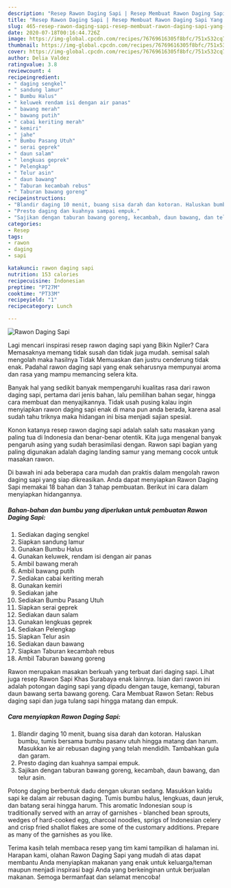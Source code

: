 ```yaml
---
description: "Resep Rawon Daging Sapi | Resep Membuat Rawon Daging Sapi Yang Bikin Ngiler"
title: "Resep Rawon Daging Sapi | Resep Membuat Rawon Daging Sapi Yang Bikin Ngiler"
slug: 465-resep-rawon-daging-sapi-resep-membuat-rawon-daging-sapi-yang-bikin-ngiler
date: 2020-07-18T00:16:44.726Z
image: https://img-global.cpcdn.com/recipes/76769616305f8bfc/751x532cq70/rawon-daging-sapi-foto-resep-utama.jpg
thumbnail: https://img-global.cpcdn.com/recipes/76769616305f8bfc/751x532cq70/rawon-daging-sapi-foto-resep-utama.jpg
cover: https://img-global.cpcdn.com/recipes/76769616305f8bfc/751x532cq70/rawon-daging-sapi-foto-resep-utama.jpg
author: Delia Valdez
ratingvalue: 3.8
reviewcount: 4
recipeingredient:
- " daging sengkel"
- " sandung lamur"
- " Bumbu Halus"
- " keluwek rendam isi dengan air panas"
- " bawang merah"
- " bawang putih"
- " cabai keriting merah"
- " kemiri"
- " jahe"
- " Bumbu Pasang Utuh"
- " serai geprek"
- " daun salam"
- " lengkuas geprek"
- " Pelengkap"
- " Telur asin"
- " daun bawang"
- " Taburan kecambah rebus"
- " Taburan bawang goreng"
recipeinstructions:
- "Blandir daging 10 menit, buang sisa darah dan kotoran. Haluskan bumbu, tumis bersama bumbu pasanv utuh hingga matang dan harum. Masukkan ke air rebusan daging yang telah mendidih. Tambahkan gula dan garam."
- "Presto daging dan kuahnya sampai empuk."
- "Sajikan dengan taburan bawang goreng, kecambah, daun bawang, dan telur asin."
categories:
- Resep
tags:
- rawon
- daging
- sapi

katakunci: rawon daging sapi 
nutrition: 153 calories
recipecuisine: Indonesian
preptime: "PT27M"
cooktime: "PT33M"
recipeyield: "1"
recipecategory: Lunch

---
```



![Rawon Daging Sapi](https://img-global.cpcdn.com/recipes/76769616305f8bfc/751x532cq70/rawon-daging-sapi-foto-resep-utama.jpg)

Lagi mencari inspirasi resep rawon daging sapi yang Bikin Ngiler? Cara Memasaknya memang tidak susah dan tidak juga mudah. semisal salah mengolah maka hasilnya Tidak Memuaskan dan justru cenderung tidak enak. Padahal rawon daging sapi yang enak seharusnya mempunyai aroma dan rasa yang mampu memancing selera kita.

Banyak hal yang sedikit banyak mempengaruhi kualitas rasa dari rawon daging sapi, pertama dari jenis bahan, lalu pemilihan bahan segar, hingga cara membuat dan menyajikannya. Tidak usah pusing kalau ingin menyiapkan rawon daging sapi enak di mana pun anda berada, karena asal sudah tahu triknya maka hidangan ini bisa menjadi sajian spesial.

Konon katanya resep rawon daging sapi adalah salah satu masakan yang paling tua di Indonesia dan benar-benar otentik. Kita juga mengenal banyak pengaruh asing yang sudah berasimilasi dengan. Rawon sapi bagian yang paling digunakan adalah daging landing samur yang memang cocok untuk masakan rawon.


Di bawah ini ada beberapa cara mudah dan praktis dalam mengolah rawon daging sapi yang siap dikreasikan. Anda dapat menyiapkan Rawon Daging Sapi memakai 18 bahan dan 3 tahap pembuatan. Berikut ini cara dalam menyiapkan hidangannya.

<!--inarticleads1-->

##### Bahan-bahan dan bumbu yang diperlukan untuk pembuatan Rawon Daging Sapi:

1. Sediakan  daging sengkel
1. Siapkan  sandung lamur
1. Gunakan  Bumbu Halus
1. Gunakan  keluwek, rendam isi dengan air panas
1. Ambil  bawang merah
1. Ambil  bawang putih
1. Sediakan  cabai keriting merah
1. Gunakan  kemiri
1. Sediakan  jahe
1. Sediakan  Bumbu Pasang Utuh
1. Siapkan  serai geprek
1. Sediakan  daun salam
1. Gunakan  lengkuas geprek
1. Sediakan  Pelengkap
1. Siapkan  Telur asin
1. Sediakan  daun bawang
1. Siapkan  Taburan kecambah rebus
1. Ambil  Taburan bawang goreng


Rawon merupakan masakan berkuah yang terbuat dari daging sapi. Lihat juga resep Rawon Sapi Khas Surabaya enak lainnya. Isian dari rawon ini adalah potongan daging sapi yang dipadu dengan tauge, kemangi, taburan daun bawang serta bawang goreng. Cara Membuat Rawon Setan: Rebus daging sapi dan juga tulang sapi hingga matang dan empuk. 

<!--inarticleads2-->

##### Cara menyiapkan Rawon Daging Sapi:

1. Blandir daging 10 menit, buang sisa darah dan kotoran. Haluskan bumbu, tumis bersama bumbu pasanv utuh hingga matang dan harum. Masukkan ke air rebusan daging yang telah mendidih. Tambahkan gula dan garam.
1. Presto daging dan kuahnya sampai empuk.
1. Sajikan dengan taburan bawang goreng, kecambah, daun bawang, dan telur asin.


Potong daging berbentuk dadu dengan ukuran sedang. Masukkan kaldu sapi ke dalam air rebusan daging. Tumis bumbu halus, lengkuas, daun jeruk, dan batang serai hingga harum. This aromatic Indonesian soup is traditionally served with an array of garnishes - blanched bean sprouts, wedges of hard-cooked egg, charcoal noodles, sprigs of Indonesian celery and crisp fried shallot flakes are some of the customary additions. Prepare as many of the garnishes as you like. 

Terima kasih telah membaca resep yang tim kami tampilkan di halaman ini. Harapan kami, olahan Rawon Daging Sapi yang mudah di atas dapat membantu Anda menyiapkan makanan yang enak untuk keluarga/teman maupun menjadi inspirasi bagi Anda yang berkeinginan untuk berjualan makanan. Semoga bermanfaat dan selamat mencoba!
